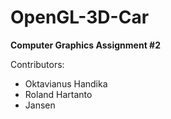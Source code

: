 # OpenGL-3D-Car
**Computer Graphics Assignment #2**

Contributors:
- Oktavianus Handika
- Roland Hartanto
- Jansen
